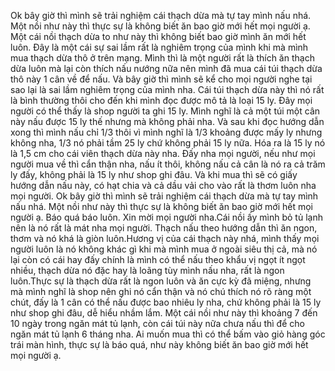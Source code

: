 Ok bây giờ thì mình sẽ trải nghiệm cái thạch dừa mà tự tay mình nấu nhá. Một nồi như này thì thực sự là không biết ăn bao giờ mới hết mọi người ạ. Một cái nồi thạch dừa to như này thì không biết bao giờ mình ăn mới hết luôn. Đây là một cái sự sai lầm rất là nghiêm trọng của mình khi mà mình mua thạch dừa thô ở trên mạng. Mình thì là một người rất là thích ăn thạch dừa luôn mà lại còn thích nấu nướng nữa nên mình đã mua cái túi thạch dừa thô này 1 cân về để nấu. Và bây giờ thì mình sẽ kể cho mọi người nghe tại sao lại là sai lầm nghiêm trọng của mình nha. Cái túi thạch dừa này thì nó rất là bình thường thôi cho đến khi mình đọc được mô tả là loại 15 ly. Đây mọi người có thể thấy là shop người ta ghi 15 ly. Mình nghĩ là cả một túi một cân này nấu được 15 ly thế nhưng mà không phải nha. Và sau khi đọc hướng dẫn xong thì mình nấu chỉ 1/3 thôi vì mình nghĩ là 1/3 khoảng được mấy ly nhưng không nha, 1/3 nó phải tầm 25 ly chứ không phải 15 ly nữa. Hóa ra là 15 ly nó là 1,5 cm cho cái viên thạch dừa này nha. Đấy nha mọi người, nếu như mọi người mua về thì cẩn thận nha, nấu ít thôi, không nấu cả cân là nó ra cả trăm ly đấy, không phải là 15 ly như shop ghi đâu. Và khi mua thì sẽ có giấy hướng dẫn nấu này, có hạt chia và cả dầu vải cho vào rất là thơm luôn nha mọi người. Ok bây giờ thì mình sẽ trải nghiệm cái thạch dừa mà tự tay mình nấu nhá. Một nồi như này thì thực sự là không biết ăn bao giờ mới hết mọi người ạ. Báo quá báo luôn. Xin mời mọi người nha.Cái nồi ấy mình bỏ tủ lạnh nên là nó rất là mát nha mọi người. Thạch nấu theo hướng dẫn thì ăn ngon, thơm và nó khá là giòn luôn.Hương vị của cái thạch này nhá, mình thấy mọi người luôn là nó không khác gì khi mà mình mua ở ngoài siêu thị cả, mà nó lại còn có cái hay đấy chính là mình có thể nấu theo khẩu vị ngọt ít ngọt nhiều, thạch dừa nó đặc hay là loãng tùy mình nấu nha, rất là ngon luôn.Thực sự là thạch dừa rất là ngon luôn và ăn cực kỳ đã miệng, nhưng mà mình nghĩ là shop nên ghi nó cẩn thận và nó chú thích nó rõ ràng một chút, đấy là 1 cân có thể nấu được bao nhiêu ly nha, chứ không phải là 15 ly như shop ghi đâu, dễ hiểu nhầm lắm. Một cái nồi như này thì khoảng 7 đến 10 ngày trong ngăn mát tủ lạnh, còn cái túi này nữa chưa nấu thì để cho ngăn mát tủ lạnh 6 tháng nha. Ai muốn mua thì có thể bấm vào giỏ hàng góc trái màn hình, thực sự là báo quá, như này không biết ăn bao giờ mới hết mọi người ạ.